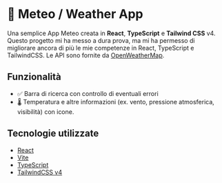 # 📝 Meteo / Weather App

Una semplice App Meteo creata in **React**, **TypeScript** e **Tailwind CSS** v4. Questo progetto mi ha messo a dura prova, ma mi ha permesso di migliorare ancora di più le mie competenze in React, TypeScript e TailwindCSS. Le API sono fornite da [OpenWeatherMap](https://openweathermap.org/).

## Funzionalità
- ✅ Barra di ricerca con controllo di eventuali errori
- 🌡️ Temperatura e altre informazioni (ex. vento, pressione atmosferica, visibilità) con icone.

## Tecnologie utilizzate

- [React](https://react.dev/)
- [Vite](https://vitejs.dev/)
- [TypeScript](https://www.typescriptlang.org/)
- [TailwindCSS v4](https://tailwindcss.com/)

